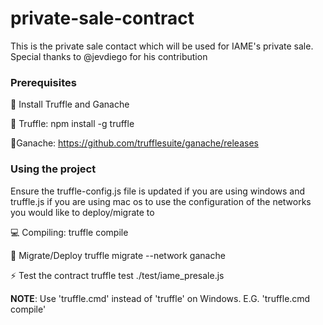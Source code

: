 # private-sale-contract
This is the private sale contact which will be used for IAME's private sale. Special thanks to @jevdiego for his contribution

### Prerequisites

:floppy_disk: Install Truffle and Ganache

:mushroom: Truffle:
npm install -g truffle

:cake:Ganache:
https://github.com/trufflesuite/ganache/releases

### Using the project

Ensure the truffle-config.js file is updated if you are using windows and truffle.js if you are using mac os to use the configuration of the
networks you would like to deploy/migrate to

:computer: Compiling:
truffle compile

:runner: Migrate/Deploy
truffle migrate --network ganache

:zap: Test the contract
truffle test ./test/iame_presale.js

**NOTE**: Use 'truffle.cmd' instead of 'truffle' on Windows. E.G. 'truffle.cmd compile'

